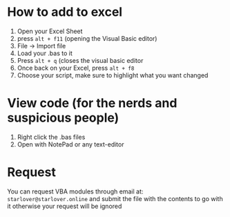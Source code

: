 # How to add to excel
1. Open your Excel Sheet
2. press ``alt + f11`` (opening the Visual Basic editor)
3. File -> Import file
4. Load your .bas to it
5. Press ``alt + q`` (closes the visual basic editor
6. Once back on your Excel, press ``alt + f8``
7. Choose your script, make sure to highlight what you want changed

# View code (for the nerds and suspicious people)
1. Right click the .bas files
2. Open with NotePad or any text-editor

# Request
You can request VBA modules through email at: ``starlover@starlover.online`` and submit the file with the contents to go with it otherwise your request will be ignored
